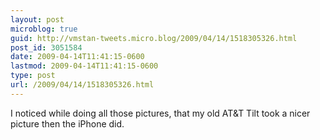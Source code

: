```yaml
---
layout: post
microblog: true
guid: http://vmstan-tweets.micro.blog/2009/04/14/1518305326.html
post_id: 3051584
date: 2009-04-14T11:41:15-0600
lastmod: 2009-04-14T11:41:15-0600
type: post
url: /2009/04/14/1518305326.html
---
```

I noticed while doing all those pictures, that my old AT&T Tilt took a nicer picture then the iPhone did.
